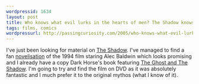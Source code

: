 ```yaml
---
wordpressid: 1634
layout: post
title: Who knows what evil lurks in the hearts of men? The Shadow knows.
tags: films, comics
wordpressurl: http://passingcuriosity.com/2005/who-knows-what-evil-lurks-in-the-hearts-of-men-the-shadow-knows/
---
```


I've just been looking for material on [The Shadow][1]. I've managed to find a
fan [novelisation][2] of the 1994 film staring Alec Baldwin which looks
promising and I already have a copy Dark Horse's book featuring [The Ghost and
The Shadow][3]. I'm going to try and find the film on DVD as it was absolutely
fantastic and I much prefer it to the original mythos (what I know of it).

[1]: http://en.wikipedia.org/wiki/The_Shadow
[2]: http://bimpco.tripod.com/novelization.html
[3]: http://www.darkhorse.com/news/pressrelease.php?id=271
